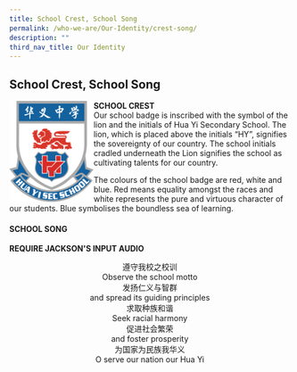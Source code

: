 ```yaml
---
title: School Crest, School Song
permalink: /who-we-are/Our-Identity/crest-song/
description: ""
third_nav_title: Our Identity
---
```

## School Crest, School Song

<img src="/images/crest.png" style="width:30%" align=left>

**SCHOOL CREST**<br>
Our school badge is inscribed with the symbol of the lion and the initials of Hua Yi Secondary School. The lion, which is placed above the initials “HY”, signifies the sovereignty of our country. The school initials cradled underneath the Lion signifies the school as cultivating talents for our country.

The colours of the school badge are red, white and blue. Red means equality amongst the races and white represents the pure and virtuous character of our students. Blue symbolises the boundless sea of learning.

#### SCHOOL SONG

**REQUIRE JACKSON'S INPUT AUDIO**

<p align=center>
遵守我校之校训<br>
Observe the school motto<br>
发扬仁义与智群<br>
and spread its guiding principles<br>
求取种族和谐<br>
Seek racial harmony<br>
促进社会繁荣<br>
and foster prosperity<br>
为国家为民族我华义<br>
O serve our nation our Hua Yi
</p>